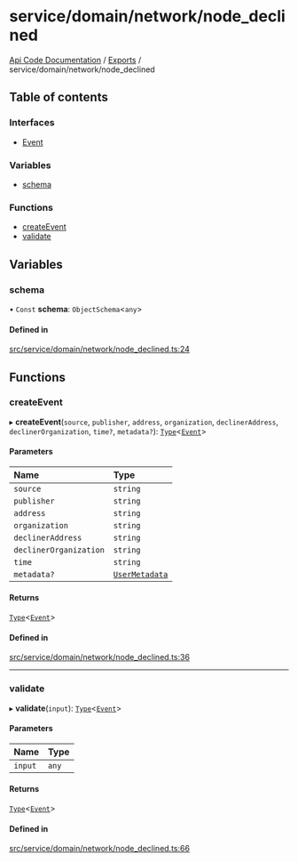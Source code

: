 # service/domain/network/node\_declined
 
[Api Code Documentation](../README.md) / [Exports](../modules.md) / service/domain/network/node\_declined

## Table of contents

### Interfaces

- [Event](../interfaces/service_domain_network_node_declined.Event.md)

### Variables

- [schema](service_domain_network_node_declined.md#schema)

### Functions

- [createEvent](service_domain_network_node_declined.md#createevent)
- [validate](service_domain_network_node_declined.md#validate)

## Variables

### schema

• `Const` **schema**: `ObjectSchema`\<`any`\>

#### Defined in

[src/service/domain/network/node_declined.ts:24](https://github.com/openkfw/TruBudget/blob/2e43ea7/api/src/service/domain/network/node_declined.ts#L24)

## Functions

### createEvent

▸ **createEvent**(`source`, `publisher`, `address`, `organization`, `declinerAddress`, `declinerOrganization`, `time?`, `metadata?`): [`Type`](result.md#type)\<[`Event`](../interfaces/service_domain_network_node_declined.Event.md)\>

#### Parameters

| Name | Type |
| :------ | :------ |
| `source` | `string` |
| `publisher` | `string` |
| `address` | `string` |
| `organization` | `string` |
| `declinerAddress` | `string` |
| `declinerOrganization` | `string` |
| `time` | `string` |
| `metadata?` | [`UserMetadata`](service_domain_metadata.md#usermetadata) |

#### Returns

[`Type`](result.md#type)\<[`Event`](../interfaces/service_domain_network_node_declined.Event.md)\>

#### Defined in

[src/service/domain/network/node_declined.ts:36](https://github.com/openkfw/TruBudget/blob/2e43ea7/api/src/service/domain/network/node_declined.ts#L36)

___

### validate

▸ **validate**(`input`): [`Type`](result.md#type)\<[`Event`](../interfaces/service_domain_network_node_declined.Event.md)\>

#### Parameters

| Name | Type |
| :------ | :------ |
| `input` | `any` |

#### Returns

[`Type`](result.md#type)\<[`Event`](../interfaces/service_domain_network_node_declined.Event.md)\>

#### Defined in

[src/service/domain/network/node_declined.ts:66](https://github.com/openkfw/TruBudget/blob/2e43ea7/api/src/service/domain/network/node_declined.ts#L66)
